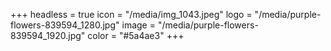 +++
headless = true
icon = "/media/img_1043.jpeg"
logo = "/media/purple-flowers-839594_1280.jpg"
image = "/media/purple-flowers-839594_1920.jpg"
color = "#5a4ae3"
+++
